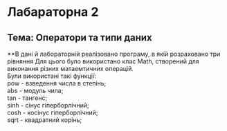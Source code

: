 
# Лабараторна 2
 Тема: Оператори та типи даних
----
**В дані й лабораторній реалізовано програму, в якій розраховано три рівняння
Для цього було використано клас Math, створений для виконання різних матаемтичних операцій.  
Були використані такі функції:   
pow - взведення числа в степінь;   
abs - модуль чила;   
tan - тангенс;   
sinh - сінус гіперборлічний;    
cosh - косінус гіперборлічний;   
sqrt - квадратний корінь;